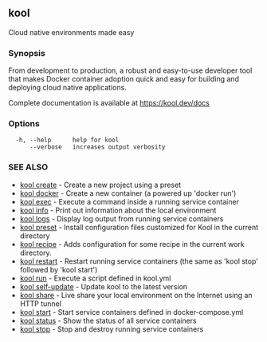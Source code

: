 ## kool

Cloud native environments made easy

### Synopsis

From development to production, a robust and easy-to-use developer tool
that makes Docker container adoption quick and easy for building and deploying cloud native
applications.

Complete documentation is available at https://kool.dev/docs

### Options

```
  -h, --help      help for kool
      --verbose   increases output verbosity
```

### SEE ALSO

* [kool create](kool-create)	 - Create a new project using a preset
* [kool docker](kool-docker)	 - Create a new container (a powered up 'docker run')
* [kool exec](kool-exec)	 - Execute a command inside a running service container
* [kool info](kool-info)	 - Print out information about the local environment
* [kool logs](kool-logs)	 - Display log output from running service containers
* [kool preset](kool-preset)	 - Install configuration files customized for Kool in the current directory
* [kool recipe](kool-recipe)	 - Adds configuration for some recipe in the current work directory.
* [kool restart](kool-restart)	 - Restart running service containers (the same as 'kool stop' followed by 'kool start')
* [kool run](kool-run)	 - Execute a script defined in kool.yml
* [kool self-update](kool-self-update)	 - Update kool to the latest version
* [kool share](kool-share)	 - Live share your local environment on the Internet using an HTTP tunnel
* [kool start](kool-start)	 - Start service containers defined in docker-compose.yml
* [kool status](kool-status)	 - Show the status of all service containers
* [kool stop](kool-stop)	 - Stop and destroy running service containers

